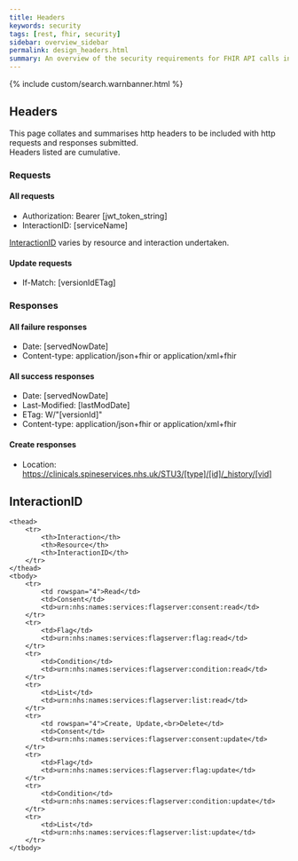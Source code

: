```yaml
---
title: Headers
keywords: security
tags: [rest, fhir, security]
sidebar: overview_sidebar
permalink: design_headers.html
summary: An overview of the security requirements for FHIR API calls into Spine.
---
```

{% include custom/search.warnbanner.html %}

## Headers ##

This page collates and summarises http headers to be included with http requests and responses submitted.  
Headers listed are cumulative.
### Requests ###

#### All requests ####
* Authorization: Bearer [jwt_token_string]
* InteractionID: [serviceName]

[InteractionID](/design_headers.html#interactionid) varies by resource and interaction undertaken.

#### Update requests ####
* If-Match: [versionIdETag]

### Responses ###

#### All failure responses ####
* Date: [servedNowDate]
* Content-type: application/json+fhir or application/xml+fhir

#### All success responses ####
* Date: [servedNowDate]
* Last-Modified: [lastModDate]
* ETag: W/"[versionId]"
* Content-type: application/json+fhir or application/xml+fhir

#### Create responses ####
* Location: https://clinicals.spineservices.nhs.uk/STU3/[type]/[id]/_history/[vid]

## InteractionID ##


<table>

    <thead>
        <tr>
            <th>Interaction</th>
            <th>Resource</th>
            <th>InteractionID</th>
        </tr>
    </thead>
    <tbody>
        <tr>
            <td rowspan="4">Read</td>
            <td>Consent</td>
            <td>urn:nhs:names:services:flagserver:consent:read</td>
        </tr>
        <tr>
            <td>Flag</td>
            <td>urn:nhs:names:services:flagserver:flag:read</td>
        </tr>
        <tr>
            <td>Condition</td>
            <td>urn:nhs:names:services:flagserver:condition:read</td>
        </tr>
        <tr>
            <td>List</td>
            <td>urn:nhs:names:services:flagserver:list:read</td>
        </tr>
        <tr>
            <td rowspan="4">Create, Update,<br>Delete</td>
            <td>Consent</td>
            <td>urn:nhs:names:services:flagserver:consent:update</td>
        </tr>
        <tr>
            <td>Flag</td>
            <td>urn:nhs:names:services:flagserver:flag:update</td>
        </tr>
        <tr>
            <td>Condition</td>
            <td>urn:nhs:names:services:flagserver:condition:update</td>
        </tr>
        <tr>
            <td>List</td>
            <td>urn:nhs:names:services:flagserver:list:update</td>
        </tr>
    </tbody>

</table>

